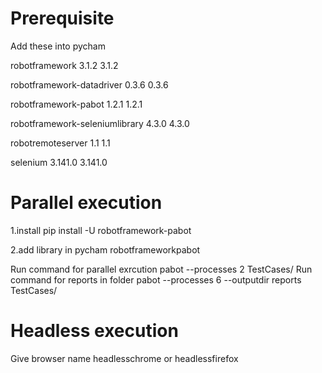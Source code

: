# Prerequisite
Add these into pycham

robotframework	3.1.2	3.1.2

robotframework-datadriver	0.3.6	0.3.6

robotframework-pabot	1.2.1	1.2.1

robotframework-seleniumlibrary	4.3.0	4.3.0

robotremoteserver	1.1	1.1

selenium	3.141.0	3.141.0

# Parallel execution
1.install pip install -U robotframework-pabot

2.add library in pycham robotframeworkpabot

Run command for parallel exrcution pabot --processes 2 TestCases/
Run command for reports in folder pabot --processes 6 --outputdir reports TestCases/

# Headless execution
Give browser name headlesschrome or headlessfirefox

